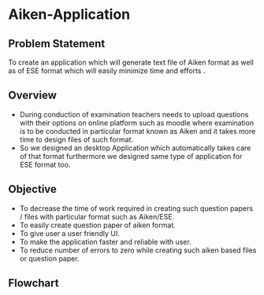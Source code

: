 # Aiken-Application
## Problem Statement
To create an application which will generate text file of Aiken format as well as of ESE format  which will easily  minimize time and efforts .
## Overview
- During conduction of examination teachers needs to upload questions with their options on online platform such as moodle where examination is to be conducted in particular format known as Aiken and it takes more time to design files of such format.
- So we designed an desktop Application which automatically takes care of that format furthermore we designed same type of application for ESE format too.
## Objective
- To decrease the time of work required in creating such question papers / files with particular format such as Aiken/ESE.
- To easily create question paper of aiken format.
- To give user a user friendly UI.
- To make the application faster and reliable with user.
- To reduce number of errors to zero while creating such aiken based files or question paper.
## Flowchart ##

